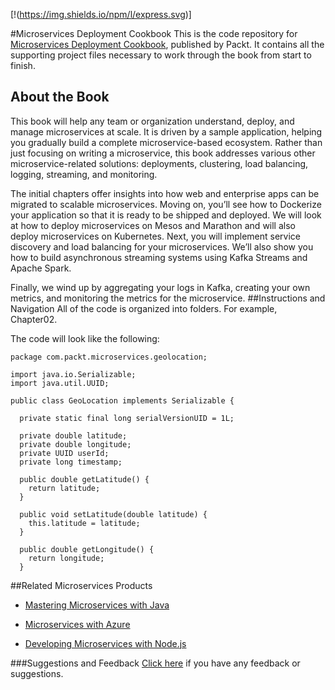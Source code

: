 [!(https://img.shields.io/npm/l/express.svg)]

#Microservices Deployment Cookbook
This is the code repository for [Microservices Deployment Cookbook](https://www.packtpub.com/virtualization-and-cloud/microservices-deployment-cookbook?utm_source=github&utm_medium=repository&utm_campaign=9781786469434), published by Packt. It contains all the supporting project files necessary to work through the book from start to finish.


## About the Book
This book will help any team or organization understand, deploy, and manage microservices at scale. It is driven by a sample application, helping you gradually build a complete microservice-based ecosystem. Rather than just focusing on writing a microservice, this book addresses various other microservice-related solutions: deployments, clustering, load balancing, logging, streaming, and monitoring.

The initial chapters offer insights into how web and enterprise apps can be migrated to scalable microservices. Moving on, you’ll see how to Dockerize your application so that it is ready to be shipped and deployed. We will look at how to deploy microservices on Mesos and Marathon and will also deploy microservices on Kubernetes. Next, you will implement service discovery and load balancing for your microservices. We’ll also show you how to build asynchronous streaming systems using Kafka Streams and Apache Spark.

Finally, we wind up by aggregating your logs in Kafka, creating your own metrics, and monitoring the metrics for the microservice.
##Instructions and Navigation
All of the code is organized into folders. For example, Chapter02.



The code will look like the following:
```
package com.packt.microservices.geolocation;

import java.io.Serializable;
import java.util.UUID;

public class GeoLocation implements Serializable {

  private static final long serialVersionUID = 1L;
  
  private double latitude;
  private double longitude;
  private UUID userId;
  private long timestamp;
  
  public double getLatitude() {
    return latitude;
  }
  
  public void setLatitude(double latitude) {
    this.latitude = latitude;
  }
  
  public double getLongitude() {
    return longitude;
  }
```



##Related Microservices Products
* [Mastering Microservices with Java](https://www.packtpub.com/application-development/mastering-microservices-java?utm_source=github&utm_medium=repository&utm_campaign=9781785285172)

* [Microservices with Azure](https://www.packtpub.com/virtualization-and-cloud/microservices-azure?utm_source=github&utm_medium=repository&utm_campaign=9781787121140)

* [Developing Microservices with Node.js](https://www.packtpub.com/web-development/developing-microservices-nodejs?utm_source=github&utm_medium=repository&utm_campaign=9781785887406)


###Suggestions and Feedback
[Click here](https://docs.google.com/forms/d/e/1FAIpQLSe5qwunkGf6PUvzPirPDtuy1Du5Rlzew23UBp2S-P3wB-GcwQ/viewform) if you have any feedback or suggestions.

